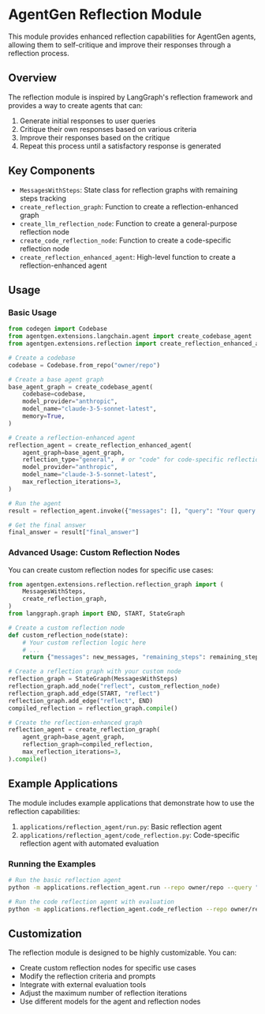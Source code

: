 # AgentGen Reflection Module

This module provides enhanced reflection capabilities for AgentGen agents, allowing them to self-critique and improve their responses through a reflection process.

## Overview

The reflection module is inspired by LangGraph's reflection framework and provides a way to create agents that can:

1. Generate initial responses to user queries
2. Critique their own responses based on various criteria
3. Improve their responses based on the critique
4. Repeat this process until a satisfactory response is generated

## Key Components

- `MessagesWithSteps`: State class for reflection graphs with remaining steps tracking
- `create_reflection_graph`: Function to create a reflection-enhanced graph
- `create_llm_reflection_node`: Function to create a general-purpose reflection node
- `create_code_reflection_node`: Function to create a code-specific reflection node
- `create_reflection_enhanced_agent`: High-level function to create a reflection-enhanced agent

## Usage

### Basic Usage

```python
from codegen import Codebase
from agentgen.extensions.langchain.agent import create_codebase_agent
from agentgen.extensions.reflection import create_reflection_enhanced_agent

# Create a codebase
codebase = Codebase.from_repo("owner/repo")

# Create a base agent graph
base_agent_graph = create_codebase_agent(
    codebase=codebase,
    model_provider="anthropic",
    model_name="claude-3-5-sonnet-latest",
    memory=True,
)

# Create a reflection-enhanced agent
reflection_agent = create_reflection_enhanced_agent(
    agent_graph=base_agent_graph,
    reflection_type="general",  # or "code" for code-specific reflection
    model_provider="anthropic",
    model_name="claude-3-5-sonnet-latest",
    max_reflection_iterations=3,
)

# Run the agent
result = reflection_agent.invoke({"messages": [], "query": "Your query here"})

# Get the final answer
final_answer = result["final_answer"]
```

### Advanced Usage: Custom Reflection Nodes

You can create custom reflection nodes for specific use cases:

```python
from agentgen.extensions.reflection.reflection_graph import (
    MessagesWithSteps,
    create_reflection_graph,
)
from langgraph.graph import END, START, StateGraph

# Create a custom reflection node
def custom_reflection_node(state):
    # Your custom reflection logic here
    # ...
    return {"messages": new_messages, "remaining_steps": remaining_steps}

# Create a reflection graph with your custom node
reflection_graph = StateGraph(MessagesWithSteps)
reflection_graph.add_node("reflect", custom_reflection_node)
reflection_graph.add_edge(START, "reflect")
reflection_graph.add_edge("reflect", END)
compiled_reflection = reflection_graph.compile()

# Create the reflection-enhanced graph
reflection_agent = create_reflection_graph(
    agent_graph=base_agent_graph,
    reflection_graph=compiled_reflection,
    max_reflection_iterations=3,
).compile()
```

## Example Applications

The module includes example applications that demonstrate how to use the reflection capabilities:

1. `applications/reflection_agent/run.py`: Basic reflection agent
2. `applications/reflection_agent/code_reflection.py`: Code-specific reflection agent with automated evaluation

### Running the Examples

```bash
# Run the basic reflection agent
python -m applications.reflection_agent.run --repo owner/repo --query "Your query here"

# Run the code reflection agent with evaluation
python -m applications.reflection_agent.code_reflection --repo owner/repo --query "Write a function to calculate Fibonacci numbers" --evaluate
```

## Customization

The reflection module is designed to be highly customizable. You can:

- Create custom reflection nodes for specific use cases
- Modify the reflection criteria and prompts
- Integrate with external evaluation tools
- Adjust the maximum number of reflection iterations
- Use different models for the agent and reflection nodes